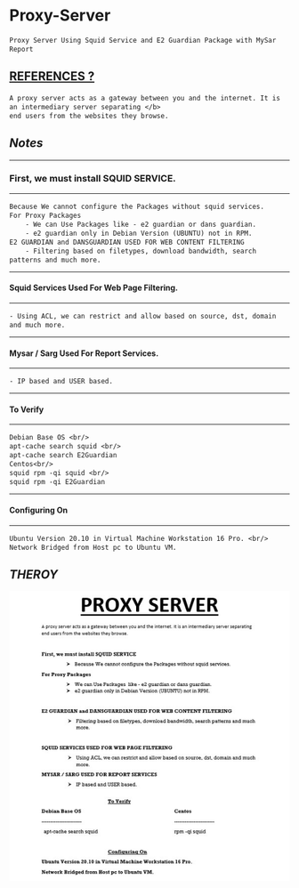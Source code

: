 # Proxy-Server
    Proxy Server Using Squid Service and E2 Guardian Package with MySar Report

## [REFERENCES ?](https://en.wikipedia.org/wiki/Proxy_server)
    A proxy server acts as a gateway between you and the internet. It is an intermediary server separating </b>
    end users from the websites they browse.

## _Notes_

-----------------------------------
### First, we must install SQUID SERVICE. <br/>
-----------------------------------

    Because We cannot configure the Packages without squid services. 
    For Proxy Packages
        - We can Use Packages like - e2 guardian or dans guardian.
        - e2 guardian only in Debian Version (UBUNTU) not in RPM.
    E2 GUARDIAN and DANSGUARDIAN USED FOR WEB CONTENT FILTERING
        - Filtering based on filetypes, download bandwidth, search patterns and much more.

-----------------------------------
#### **Squid Services** Used For Web Page Filtering. <br/>
-----------------------------------

    - Using ACL, we can restrict and allow based on source, dst, domain and much more.

-----------------------------------
#### **Mysar** / **Sarg** Used For Report Services. <br/>
-----------------------------------

    - IP based and USER based.

-----------------------------------
#### To Verify
-----------------------------------

    Debian Base OS <br/>
    apt-cache search squid <br/>
    apt-cache search E2Guardian
    Centos<br/>
    squid rpm -qi squid <br/>
    squid rpm -qi E2Guardian 
-----------------------------------
#### Configuring On
-----------------------------------

    Ubuntu Version 20.10 in Virtual Machine Workstation 16 Pro. <br/>
    Network Bridged from Host pc to Ubuntu VM.

## _THEROY_

![WinVer](./1.jpg)
